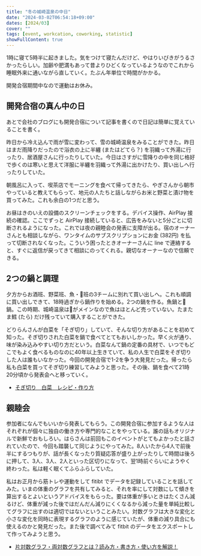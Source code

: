 ```yaml
---
title: "冬の城崎温泉の中日"
date: "2024-03-02T06:54:18+09:00"
dates: [2024/03]
cover: ""
tags: [event, workcation, coworking, statistic]
showFullContent: true
---
```


1時に寝て5時半に起きました。気をつけて寝たんだけど、やはりいびきがうるさかったらしい。加齢や肥満もあって昔よりひどくなっているようなのでこれから睡眠外来に通いながら直していく。たぶん年単位で時間がかかる。

開発合宿期間中なので運動はお休み。

## 開発合宿の真ん中の日

あとで会社のブログにも開発合宿について記事を書くので日記は簡単に覚えていることを書く。

昨日から冷え込んで雨が雪に変わって、雪の城崎温泉をみることができた。昨日はまだ雨降りだったので浴衣の上に半纏 (またはどてら？) を羽織って外湯に行ったり、居酒屋さんに行ったりしていた。今日はさすがに雪降りの中を同じ格好で歩くのは寒いと思えて洋服に半纏を羽織って外湯に出かけたり、買い出しへ行ったりしていた。

朝風呂に入って、喫茶店でモーニングを食べて帰ってきたら、やぎさんから朝市やっていると教えてもらって、地元の人たちと話しながらお米と野菜と漬け物を買ってみた。これも余白の1つだと思う。

お昼はきのいえの設備のスクリーンチェックをする。デバイス操作、AirPlay 接続の確認。ここでずっと AirPlay 接続していると、広告をみないと5分ごとに切断されるようになった。これでは夜の親睦会の発表に支障が出る。宿のオーナーさんとも相談しながら、ワンタイムのサブスクリプションにお金 (382円) を払って切断されなくなった。こういう困ったときオーナーさんに line で連絡すると、すぐに返信が戻ってきて相談にのってくれる。親切なオーナーなので信頼できる。

## 2つの鍋と調理

夕方からお酒班、野菜班、魚・🦀班の3チームに別れて買い出しへ。これも順調に買い出しできて、18時過ぎから鍋作りを始める。2つの鍋を作る。魚鍋と🦀鍋。この時期、城崎温泉は🦀がメインなので魚はほとんど売っていない。たまたま鱈 (たら) だけ残っていて購入することができた。

どりらんさんが白菜を「そぎ切り」していて、そんな切り方があることを初めて知った。そぎ切りされた白菜を鍋で食べてとてもおいしかった。早く火が通り、味が染み込みやすい切り方だという。白菜なんて鍋の定番の具材で、いつでもどこでもよく食べるものなのに40年以上生きていて、私の人生で白菜をそぎ切りした人は誰もいなかった。今回の開発合宿で1-2を争う大発見だった。帰ったら私も白菜を買ってそぎ切り練習してみようと思った。その後、鍋を食べて21時20分頃から発表会へと移っていく。

* [そぎ切り　白菜　レシピ・作り方](https://www.kurashiru.com/recipes/e0d7de09-9036-4e11-82e5-f2d567a73a68)

## 親睦会

参加者になんでもいいから発表してもらう。この開発合宿に参加するような人はそれぞれが個々に独自の働き方や専門的なことをやっている。誰の話もオリジナルで新鮮でおもしろい。はらさんは前回もこのイベントがとてもよかったと話されていたので、今回も踏襲して同じようにやってみた。8人いたから4人で前後半にするつもりが、話が長くなったり質疑応答が盛り上がったりして時間は後ろに押して、3人、3人、2人といった区切りになって、翌1時前ぐらいにようやく終わった。私は軽く眠くてふらふらしていた。

私はお正月から筋トレや運動をして fitibt でデータを記録していることを話してみた。いまの体重のグラフを共有してみると、それを率にして対数にして傾きを算出するとよいというアドバイスをもらった。要は体重が多いときはたくさん減るけど、体重が減った後ではだんだん減りにくくなるから減った量を単純比較してグラフに出すのは適切ではないということみたい。対数グラフは大きな変化と小さな変化を同時に表現するグラフのように感じていたが、体重の減り具合にも使えるのかと発見だった。また後で調べてみて fitbit のデータをエクスポートして作ってみようと思う。

* [片対数グラフ・両対数グラフとは？読み方・書き方・使い方を解説！](https://controlabo.com/logplot/)
